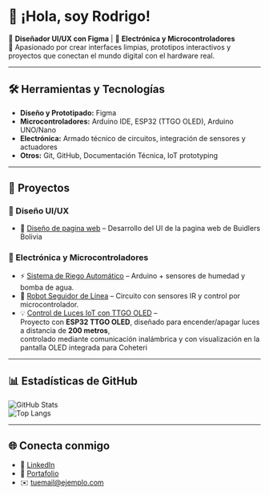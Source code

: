 # 👋 ¡Hola, soy Rodrigo!

🎨 **Diseñador UI/UX con Figma** | 🔧 **Electrónica y Microcontroladores**  
🚀 Apasionado por crear interfaces limpias, prototipos interactivos y proyectos que conectan el mundo digital con el hardware real.  

---

## 🛠️ Herramientas y Tecnologías
- **Diseño y Prototipado:** Figma  
- **Microcontroladores:** Arduino IDE, ESP32 (TTGO OLED), Arduino UNO/Nano  
- **Electrónica:** Armado técnico de circuitos, integración de sensores y actuadores  
- **Otros:** Git, GitHub, Documentación Técnica, IoT prototyping  

---

## 📌 Proyectos

### 🎨 Diseño UI/UX
- 🎯 [Diseño de pagina web](#) – Desarrollo del UI de la pagina web de Buidlers Bolivia

### 🔧 Electrónica y Microcontroladores
- ⚡ [Sistema de Riego Automático](#) – Arduino + sensores de humedad y bomba de agua.  
- 🤖 [Robot Seguidor de Línea](#) – Circuito con sensores IR y control por microcontrolador.  
- 💡 [Control de Luces IoT con TTGO OLED](#) –  
   Proyecto con **ESP32 TTGO OLED**, diseñado para encender/apagar luces a distancia de **200 metros**,  
   controlado mediante comunicación inalámbrica y con visualización en la pantalla OLED integrada para Coheteri  

---

## 📊 Estadísticas de GitHub
![GitHub Stats](https://github-readme-stats.vercel.app/api?username=TU-USUARIO&show_icons=true&theme=radical)  
![Top Langs](https://github-readme-stats.vercel.app/api/top-langs/?username=TU-USUARIO&layout=compact&theme=radical)

---

## 🌐 Conecta conmigo
- 💼 [LinkedIn](#)  
- 🎨 [Portafolio](#)  
- ✉️ tuemail@ejemplo.com
